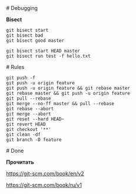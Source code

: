 <section>
# Debugging

**Bisect**

```
git bisect start
git bisect bad
git bisect good master
```

```
git bisect start HEAD master
git bisect run test -f hello.txt
```
</section>

<section>
# Rules

<pre><code class="hljs nohighlight"><span class="fragment highlight-red" data-fragment-index="0">git push -f</span>
<span class="fragment highlight-green" data-fragment-index="1">git push -u origin feature</span>
<span class="fragment highlight-red" data-fragment-index="2">git push -u origin feature && git rebase master</span>
<span class="fragment highlight-green" data-fragment-index="3">git rebase master && git push -u origin feature</span>
<span class="fragment highlight-green" data-fragment-index="4">git pull --rebase</span>
<span class="fragment highlight-red" data-fragment-index="5">git merge --no-ff master && pull --rebase</span>
<span class="fragment highlight-green" data-fragment-index="6">git rebase --abort</span>
<span class="fragment highlight-green" data-fragment-index="7">git merge --abort</span>
<span class="fragment highlight-red" data-fragment-index="8">git reset --hard HEAD~</span>
<span class="fragment highlight-red" data-fragment-index="9">git revert HEAD</span>
<span class="fragment highlight-red" data-fragment-index="10">git checkout '**'</span>
<span class="fragment highlight-red" data-fragment-index="11">git clean -df</span>
<span class="fragment highlight-red" data-fragment-index="12">git branch -D feature</span>
</code></pre>
</section>

<section>
# Done

**Прочитать**

https://git-scm.com/book/en/v2

https://git-scm.com/book/ru/v1
</section>
